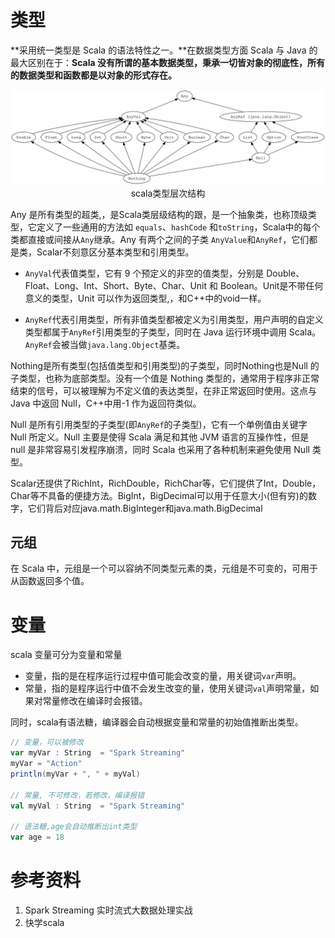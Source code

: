 # 类型

**采用统一类型是 Scala 的语法特性之一。**在数据类型方面 Scala 与 Java 的最大区别在于：**Scala 没有所谓的基本数据类型，秉承一切皆对象的彻底性，所有的数据类型和函数都是以对象的形式存在。**

<center>
    <img src="./img/scala_type_level.svg">
    <div>scala类型层次结构</div>
</center>

Any 是所有类型的超类,，是Scala类层级结构的跟，是一个抽象类，也称顶级类型，它定义了一些通用的方法如 `equals`、`hashCode` 和`toString`，Scala中的每个类都直接或间接从`Any`继承。Any 有两个之间的子类 `AnyValue`和`AnyRef`，它们都是类，Scalar不刻意区分基本类型和引用类型。

- `AnyVal`代表值类型，它有 9 个预定义的非空的值类型，分别是 Double、Float、Long、Int、Short、Byte、Char、Unit 和 Boolean。Unit是不带任何意义的类型，Unit 可以作为返回类型,，和C++中的void一样。

- `AnyRef`代表引用类型，所有非值类型都被定义为引用类型，用户声明的自定义类型都属于`AnyRef`引用类型的子类型，同时在 Java 运行环境中调用 Scala。`AnyRef`会被当做`java.lang.Object`基类。

Nothing是所有类型(包括值类型和引用类型)的子类型，同时Nothing也是Null 的子类型，也称为底部类型。没有一个值是 Nothing 类型的，通常用于程序非正常结束的信号，可以被理解为不定义值的表达类型，在非正常返回时使用。这点与 Java 中返回 Null，C++中用-1 作为返回符类似。

Null 是所有引用类型的子类型(即`AnyRef`的子类型)，它有一个单例值由关键字 Null 所定义。Null 主要是使得 Scala 满足和其他 JVM 语言的互操作性，但是 null 是非常容易引发程序崩溃，同时 Scala 也采用了各种机制来避免使用 Null 类型。

Scalar还提供了RichInt，RichDouble，RichChar等，它们提供了Int，Double，Char等不具备的便捷方法。BigInt，BigDecimal可以用于任意大小(但有穷)的数字，它们背后对应java.math.BigInteger和java.math.BigDecimal



## 元组

在 Scala 中，元组是一个可以容纳不同类型元素的类，元组是不可变的，可用于从函数返回多个值。

# 变量

scala 变量可分为变量和常量

- 变量，指的是在程序运行过程中值可能会改变的量，用关键词`var`声明。
- 常量，指的是程序运行中值不会发生改变的量，使用关键词`val`声明常量，如果对常量修改在编译时会报错。

同时，scala有语法糖，编译器会自动根据变量和常量的初始值推断出类型。

```scala
// 变量，可以被修改
var myVar : String  = "Spark Streaming"
myVar = "Action"
println(myVar + ", " + myVal)

// 常量, 不可修改，若修改，编译报错
val myVal : String  = "Spark Streaming"

// 语法糖,age会自动推断出int类型
var age = 18
```



# 参考资料

1. Spark Streaming 实时流式大数据处理实战
2. 快学scala

